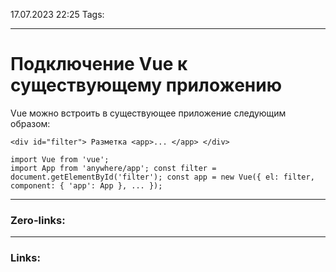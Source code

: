 17.07.2023 22:25
Tags:

---
# Подключение Vue к существующему приложению

Vue можно встроить в существующее приложение следующим образом:
```
<div id="filter"> Разметка <app>... </app> </div>
```

```
import Vue from 'vue'; 
import App from 'anywhere/app'; const filter = document.getElementById('filter'); const app = new Vue({ el: filter, component: { 'app': App }, ... });
```

---
### Zero-links:


---
### Links:


